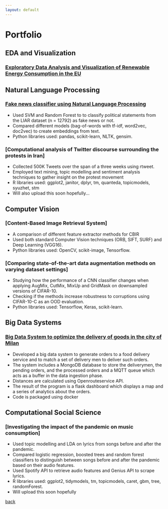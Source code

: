 ```yaml
---
layout: default
---
```


# Portfolio

## EDA and Visualization

### [Exploratory Data Analysis and Visualization of Renewable Energy Consumption in the EU](https://github.com/alescortes/european-energy-consumption)

## Natural Language Processing

### [Fake news classifier using Natural Language Processing](https://github.com/alescortes/fake-news-classifier)
- Used SVM and Random Forest to  to classify political statements from the LIAR dataset (n = 12792) as fake news or not.
- Compared different models (bag-of-words with tf-idf, word2vec, doc2vec) to create embeddings from text.
- Python libraries used: pandas, scikit-learn, NLTK, gensim.

### [Computational analysis of Twitter discourse surrounding the protests in Iran]
- Collected 500K Tweets over the span of a three weeks using rtweet.
- Employed text mining, topic modelling and sentiment analysis techniques to gather insight on the protest movement
- R libraries used: ggplot2, janitor, dplyr, tm, quanteda, topicmodels, syuzhet, stm
- Will also upload this soon hopefully...


## Computer Vision

### [Content-Based Image Retrieval System]
- A comparison of different feature extractor methods for CBIR
- Used both standard Computer Vision techniques (ORB, SIFT, SURF) and Deep Learning (VGG16).
- Python libraries used: OpenCV, scikit-image, Tensorflow.

### [Comparing state-of-the-art data augmentation methods on varying dataset settings]
- Studying how the performance of a CNN classifier changes when applying AugMix, CutMix, MixUp and GridMask on downsampled versions of CIFAR-10.
- Checking if the methods increase robustness to corruptions using CIFAR-10-C as an OOD evaluation.
- Python libraries used: Tensorflow, Keras, scikit-learn.


## Big Data Systems

### [Big Data System to optimize the delivery of goods in the city of Milan](https://github.com/alescortes/food-delivery_bdt2022)
- Developed a big data system to generate orders to a food delivery service and to match a set of delivery men to deliver such orders. 
- The system includes a MongoDB database to store the deliverymen, the pending orders, and the processed orders and a MQTT queue which acts as a buffer in the data ingestion phase.
- Distances are calculated using Openrouteservice API.
- The result of the program is a flask dashboard which displays a map and a series of analytics about the orders.
- Code is packaged using docker


## Computational Social Science

### [Investigating the impact of the pandemic on music consumption]
- Used topic modelling and LDA on lyrics from songs before and after the pandemic.
- Compared logistic regression, boosted trees and random forest classifiers to distinguish between songs before and after the pandemic based on their audio features.
- Used Spotify API to retrieve audio features and Genius API to scrape lyrics.
- R libraries used: ggplot2, tidymodels, tm, topicmodels, caret, gbm, tree, randomForest.
- Will upload this soon hopefully

[back](../../)
